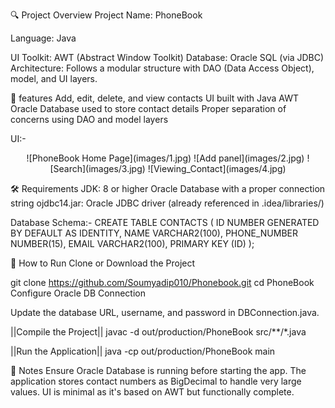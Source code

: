 🔍 Project Overview
Project Name: PhoneBook

Language: Java

UI Toolkit: AWT (Abstract Window Toolkit)
Database: Oracle SQL (via JDBC)
Architecture: Follows a modular structure with DAO (Data Access Object), model, and UI layers.

🧠 features
    Add, edit, delete, and view contacts
    UI built with Java AWT
    Oracle Database used to store contact details
    Proper separation of concerns using DAO and model layers

UI:-
<center>
    ![PhoneBook Home Page](images/1.jpg)
    ![Add panel](images/2.jpg)
    ![Search](images/3.jpg)
    ![Viewing_Contact](images/4.jpg)
</center>

🛠 Requirements
    JDK: 8 or higher
    Oracle Database with a proper connection string
    ojdbc14.jar: Oracle JDBC driver (already referenced in .idea/libraries/)

Database Schema:-
    CREATE TABLE CONTACTS (
        ID NUMBER GENERATED BY DEFAULT AS IDENTITY,
        NAME VARCHAR2(100),
        PHONE_NUMBER NUMBER(15),
        EMAIL VARCHAR2(100),
        PRIMARY KEY (ID)
    );

🚀 How to Run
Clone or Download the Project

git clone https://github.com/Soumyadip010/Phonebook.git
cd PhoneBook
Configure Oracle DB Connection

Update the database URL, username, and password in DBConnection.java.

||Compile the Project||
    javac -d out/production/PhoneBook src/**/*.java

||Run the Application||
    java -cp out/production/PhoneBook main

📌 Notes
    Ensure Oracle Database is running before starting the app.
    The application stores contact numbers as BigDecimal to handle very large values.
    UI is minimal as it's based on AWT but functionally complete.
